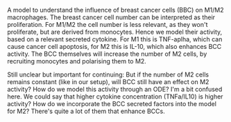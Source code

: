 A model to understand the influence of breast cancer cells (BBC) on M1/M2 macrophages. The breast cancer cell number can be interpreted as their proliferation.
For M1/M2 the cell number is less relevant, as they won't proliferate, but are derived from monocytes. Hence we model their activity, based on a relevant secreted cytokine.
For M1 this is TNF-aplha, which can cause cancer cell apoptosis, for M2 this is IL-10, which also enhances BCC activity. The BCC themselves will increase the number of M2 cells,
by recruiting monocytes and polarising them to M2. 


Still unclear but important for continuing:
But if the number of M2 cells remains constant (like in our setup), will BCC still have an effect on M2 activity?
How do we model this activity through an ODE? I'm a bit confused here. We could say that higher cytokine concentration (TNFa/IL10) is higher activity?
How do we incorporate the BCC secreted factors into the model for M2? There's quite a lot of them that enhance BCCs. 
